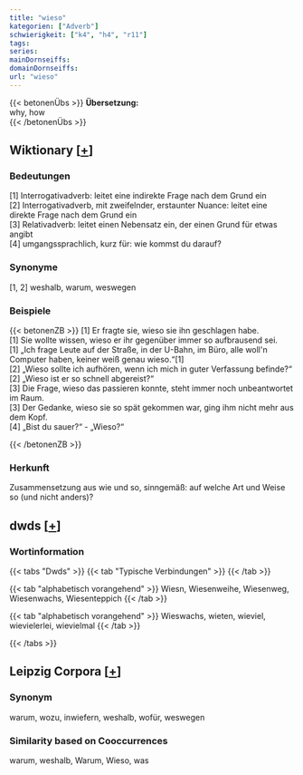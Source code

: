 ```yaml
---
title: "wieso"
kategorien: ["Adverb"]
schwierigkeit: ["k4", "h4", "r11"]
tags:
series:
mainDornseiffs:
domainDornseiffs:
url: "wieso"
---
```


{{< betonenÜbs >}}
**Übersetzung:**  
why, how  
{{< /betonenÜbs >}}

## Wiktionary [[+](https://de.wiktionary.org/wiki/wieso)]

### Bedeutungen
[1] Interrogativadverb: leitet eine indirekte Frage nach dem Grund ein  
[2] Interrogativadverb, mit zweifelnder, erstaunter Nuance: leitet eine direkte Frage nach dem Grund ein  
[3] Relativadverb: leitet einen Nebensatz ein, der einen Grund für etwas angibt  
[4] umgangssprachlich, kurz für: wie kommst du darauf?  

### Synonyme
[1, 2] weshalb, warum, weswegen  

### Beispiele
{{< betonenZB >}}
[1] Er fragte sie, wieso sie ihn geschlagen habe.  
[1] Sie wollte wissen, wieso er ihr gegenüber immer so aufbrausend sei.  
[1] „Ich frage Leute auf der Straße, in der U-Bahn, im Büro, alle woll'n Computer haben, keiner weiß genau wieso.“[1]  
[2] „Wieso sollte ich aufhören, wenn ich mich in guter Verfassung befinde?“  
[2] „Wieso ist er so schnell abgereist?“  
[3] Die Frage, wieso das passieren konnte, steht immer noch unbeantwortet im Raum.  
[3] Der Gedanke, wieso sie so spät gekommen war, ging ihm nicht mehr aus dem Kopf.  
[4] „Bist du sauer?“ - „Wieso?“  

{{< /betonenZB >}}
### Herkunft
Zusammensetzung aus wie und so, sinngemäß: auf welche Art und Weise so (und nicht anders)?  



## dwds [[+](https://www.dwds.de/wb/wieso)]

### Wortinformation
{{< tabs "Dwds" >}}
{{< tab "Typische Verbindungen" >}}
{{< /tab >}}

{{< tab "alphabetisch vorangehend" >}}
Wiesn, Wiesenweihe, Wiesenweg, Wiesenwachs, Wiesenteppich
{{< /tab >}}

{{< tab "alphabetisch vorangehend" >}}
Wieswachs, wieten, wieviel, wievielerlei, wievielmal
{{< /tab >}}

{{< /tabs >}}

## Leipzig Corpora [[+](https://corpora.uni-leipzig.de/en/res?word=wieso&corpusId=deu_newscrawl-public_2018)]


### Synonym
warum, wozu, inwiefern, weshalb, wofür, weswegen


### Similarity based on Cooccurrences
warum, weshalb, Warum, Wieso, was

